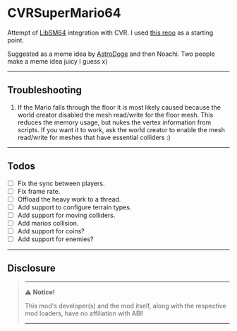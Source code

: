 # CVRSuperMario64

Attempt of [LibSM64](https://github.com/libsm64/libsm64) integration with CVR. I
used [this repo](https://github.com/libsm64/libsm64-unity-dev) as a starting point.

Suggested as a meme idea by [AstroDoge](https://github.com/AstroDogeDX) and then Noachi. Two people make a meme idea
juicy I guess x)


---

## Troubleshooting

1. If the Mario falls through the floor it is most likely caused because the world creator disabled the mesh read/write
   for the floor mesh. This reduces the memory usage, but nukes the vertex information from scripts. If you want it to
   work, ask the world creator to enable the mesh read/write for meshes that have essential colliders :)

---

## Todos

- [ ] Fix the sync between players.
- [ ] Fix frame rate.
- [ ] Offload the heavy work to a thread.
- [ ] Add support to configure terrain types.
- [ ] Add support for moving colliders.
- [ ] Add marios collision.
- [ ] Add support for coins?
- [ ] Add support for enemies?

---

## Disclosure

> ---
> ⚠️ **Notice!**  
>
> This mod's developer(s) and the mod itself, along with the respective mod loaders, have no affiliation with ABI!
>
> ---
